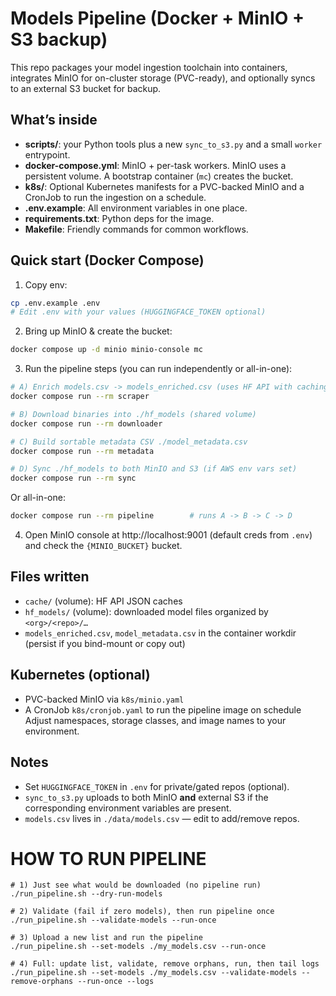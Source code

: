 # Models Pipeline (Docker + MinIO + S3 backup)

This repo packages your model ingestion toolchain into containers, integrates MinIO for on-cluster storage (PVC-ready), and optionally syncs to an external S3 bucket for backup.

## What’s inside
- **scripts/**: your Python tools plus a new `sync_to_s3.py` and a small `worker` entrypoint.
- **docker-compose.yml**: MinIO + per-task workers. MinIO uses a persistent volume. A bootstrap container (`mc`) creates the bucket.
- **k8s/**: Optional Kubernetes manifests for a PVC-backed MinIO and a CronJob to run the ingestion on a schedule.
- **.env.example**: All environment variables in one place.
- **requirements.txt**: Python deps for the image.
- **Makefile**: Friendly commands for common workflows.

## Quick start (Docker Compose)
1) Copy env:
```bash
cp .env.example .env
# Edit .env with your values (HUGGINGFACE_TOKEN optional)
```

2) Bring up MinIO & create the bucket:
```bash
docker compose up -d minio minio-console mc
```

3) Run the pipeline steps (you can run independently or all-in-one):

```bash
# A) Enrich models.csv -> models_enriched.csv (uses HF API with caching)
docker compose run --rm scraper

# B) Download binaries into ./hf_models (shared volume)
docker compose run --rm downloader

# C) Build sortable metadata CSV ./model_metadata.csv
docker compose run --rm metadata

# D) Sync ./hf_models to both MinIO and S3 (if AWS env vars set)
docker compose run --rm sync
```

Or all-in-one:
```bash
docker compose run --rm pipeline        # runs A -> B -> C -> D
```

4) Open MinIO console at http://localhost:9001 (default creds from `.env`) and check the `{MINIO_BUCKET}` bucket.

## Files written
- `cache/` (volume): HF API JSON caches
- `hf_models/` (volume): downloaded model files organized by `<org>/<repo>/…`
- `models_enriched.csv`, `model_metadata.csv` in the container workdir (persist if you bind-mount or copy out)

## Kubernetes (optional)
- PVC-backed MinIO via `k8s/minio.yaml`
- A CronJob `k8s/cronjob.yaml` to run the pipeline image on schedule
Adjust namespaces, storage classes, and image names to your environment.

## Notes
- Set `HUGGINGFACE_TOKEN` in `.env` for private/gated repos (optional).
- `sync_to_s3.py` uploads to both MinIO **and** external S3 if the corresponding environment variables are present.
- `models.csv` lives in `./data/models.csv` — edit to add/remove repos.

# HOW TO RUN PIPELINE
```
# 1) Just see what would be downloaded (no pipeline run)
./run_pipeline.sh --dry-run-models

# 2) Validate (fail if zero models), then run pipeline once
./run_pipeline.sh --validate-models --run-once

# 3) Upload a new list and run the pipeline
./run_pipeline.sh --set-models ./my_models.csv --run-once

# 4) Full: update list, validate, remove orphans, run, then tail logs
./run_pipeline.sh --set-models ./my_models.csv --validate-models --remove-orphans --run-once --logs
```